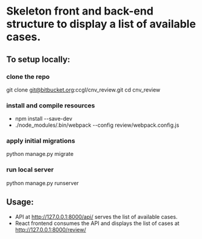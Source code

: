# Skeleton front and back-end structure to display a list of available cases.

## To setup locally:

### clone the repo
git clone git@bitbucket.org:ccgl/cnv_review.git
cd cnv_review

### install and compile resources
* npm install --save-dev
* ./node_modules/.bin/webpack --config review/webpack.config.js

### apply initial migrations
python manage.py migrate

### run local server
python manage.py runserver


## Usage:
* API at http://127.0.0.1:8000/api/ serves the list of available cases.
* React frontend consumes the API and displays the list of cases at http://127.0.0.1:8000/review/